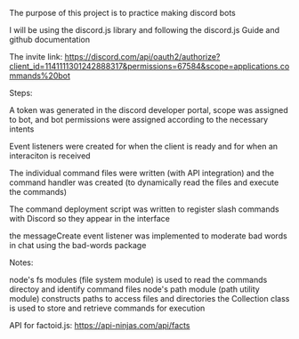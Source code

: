 The purpose of this project is to practice making discord bots

I will be using the discord.js library and following the discord.js Guide and github documentation

The invite link: https://discord.com/api/oauth2/authorize?client_id=1141111301242888317&permissions=67584&scope=applications.commands%20bot

Steps:

A token was generated in the discord developer portal, scope was assigned to bot, and bot permissions were assigned according to the necessary intents

Event listeners were created for when the client is ready and for when an interaciton is received

The individual command files were written (with API integration) and the command handler was created (to dynamically read the files and execute the commands)

The command deployment script was written to register slash commands with Discord so they appear in the interface

the messageCreate event listener was implemented to moderate bad words in chat using the bad-words package

Notes:

node's fs modules (file system module) is used to read the commands directoy and identify command files
node's path module (path utility module) constructs paths to access files and directories
the Collection class is used to store and retrieve commands for execution

API for factoid.js: https://api-ninjas.com/api/facts